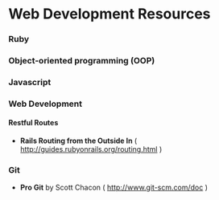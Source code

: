 Web Development Resources
=========================

### Ruby  

### Object-oriented programming (OOP)


### Javascript

 
### Web Development 


#### Restful Routes  
- **Rails Routing from the Outside In** ( http://guides.rubyonrails.org/routing.html )  

### Git
- **Pro Git** by Scott Chacon ( http://www.git-scm.com/doc ) 

